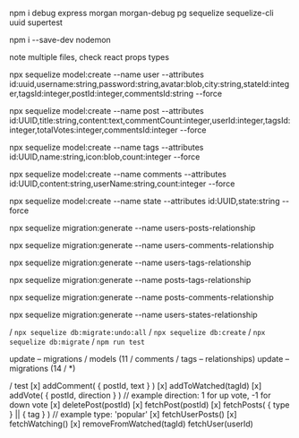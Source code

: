 npm i debug express morgan morgan-debug pg sequelize sequelize-cli uuid supertest

npm i --save-dev nodemon

note multiple files, check react props types

<!-- migration reset / undo -->

npx sequelize model:create --name user --attributes id:uuid,username:string,password:string,avatar:blob,city:string,stateId:integer,tagsId:integer,postId:integer,commentsId:string --force

npx sequelize model:create --name post --attributes id:UUID,title:string,content:text,commentCount:integer,userId:integer,tagsId:integer,totalVotes:integer,commentsId:integer --force

npx sequelize model:create --name tags --attributes id:UUID,name:string,icon:blob,count:integer --force

npx sequelize model:create --name comments --attributes id:UUID,content:string,userName:string,count:integer --force

npx sequelize model:create --name state --attributes id:UUID,state:string --force

npx sequelize migration:generate --name users-posts-relationship

npx sequelize migration:generate --name users-comments-relationship

npx sequelize migration:generate --name users-tags-relationship

npx sequelize migration:generate --name posts-tags-relationship

npx sequelize migration:generate --name posts-comments-relationship

npx sequelize migration:generate --name users-states-relationship

/ `npx sequelize db:migrate:undo:all`
/ `npx sequelize db:create`
/ `npx sequelize db:migrate`
/ `npm run test`

update – migrations / models (11 / comments / tags – relationships)
update – migrations (14 / *)


/ test 
[x] addComment( { postId, text } )
[x] addToWatched(tagId)
[x] addVote( { postId, direction } ) // example direction: 1 for up vote, -1 for down vote
[x] deletePost(postId)
[x] fetchPost(postId)
[x] fetchPosts( { type } || { tag } ) // example type: 'popular'
[x] fetchUserPosts()
[x] fetchWatching()
[x] removeFromWatched(tagId)
fetchUser(userId)

